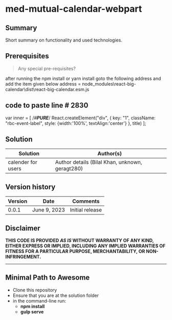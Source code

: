 # med-mutual-calendar-webpart

## Summary

Short summary on functionality and used technologies.


## Prerequisites

> Any special pre-requisites?

after running the npm install or yarn install goto the following address and add the item given below
address = node_modules\react-big-calendar\dist\react-big-calendar.esm.js

## code to paste line # 2830
var inner = [
  /*#__PURE__*/
  React.createElement("div", {
    key: "1",
    className: "rbc-event-label",
    style: {width:'100%', textAlign:'center'}
  }, title)
];

## Solution

| Solution    | Author(s)                                               |
| ----------- | ------------------------------------------------------- |
| calender for users | Author details (Bilal Khan, unknown, geragt280) |

## Version history

| Version | Date             | Comments        |
| ------- | ---------------- | --------------- |
|  0.0.1  | June 9, 2023 | Initial release |

## Disclaimer

**THIS CODE IS PROVIDED _AS IS_ WITHOUT WARRANTY OF ANY KIND, EITHER EXPRESS OR IMPLIED, INCLUDING ANY IMPLIED WARRANTIES OF FITNESS FOR A PARTICULAR PURPOSE, MERCHANTABILITY, OR NON-INFRINGEMENT.**

---

## Minimal Path to Awesome

- Clone this repository
- Ensure that you are at the solution folder
- in the command-line run:
  - **npm install**
  - **gulp serve**

